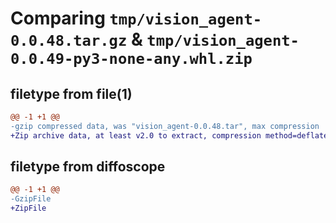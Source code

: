 # Comparing `tmp/vision_agent-0.0.48.tar.gz` & `tmp/vision_agent-0.0.49-py3-none-any.whl.zip`

## filetype from file(1)

```diff
@@ -1 +1 @@
-gzip compressed data, was "vision_agent-0.0.48.tar", max compression
+Zip archive data, at least v2.0 to extract, compression method=deflate
```

## filetype from diffoscope

```diff
@@ -1 +1 @@
-GzipFile
+ZipFile
```

